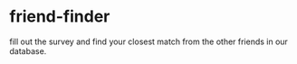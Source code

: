 # friend-finder
fill out the survey and find your closest match from the other friends in our database.
